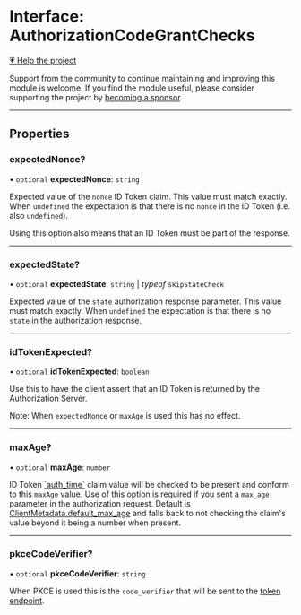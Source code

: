 # Interface: AuthorizationCodeGrantChecks

[💗 Help the project](https://github.com/sponsors/panva)

Support from the community to continue maintaining and improving this module is welcome. If you find the module useful, please consider supporting the project by [becoming a sponsor](https://github.com/sponsors/panva).

***

## Properties

### expectedNonce?

• `optional` **expectedNonce**: `string`

Expected value of the `nonce` ID Token claim. This value must match
exactly. When `undefined` the expectation is that there is no `nonce` in
the ID Token (i.e. also `undefined`).

Using this option also means that an ID Token must be part of the response.

***

### expectedState?

• `optional` **expectedState**: `string` \| *typeof* `skipStateCheck`

Expected value of the `state` authorization response parameter. This value
must match exactly. When `undefined` the expectation is that there is no
`state` in the authorization response.

***

### idTokenExpected?

• `optional` **idTokenExpected**: `boolean`

Use this to have the client assert that an ID Token is returned by the
Authorization Server.

Note: When `expectedNonce` or `maxAge` is used this has no effect.

***

### maxAge?

• `optional` **maxAge**: `number`

ID Token [\`auth\_time\`](IDToken.md#auth_time) claim value will be checked
to be present and conform to this `maxAge` value. Use of this option is
required if you sent a `max_age` parameter in the authorization request.
Default is [ClientMetadata.default\_max\_age](ClientMetadata.md#default_max_age) and falls back to not
checking the claim's value beyond it being a number when present.

***

### pkceCodeVerifier?

• `optional` **pkceCodeVerifier**: `string`

When PKCE is used this is the `code_verifier` that will be sent to the
[token endpoint](ServerMetadata.md#token_endpoint).
